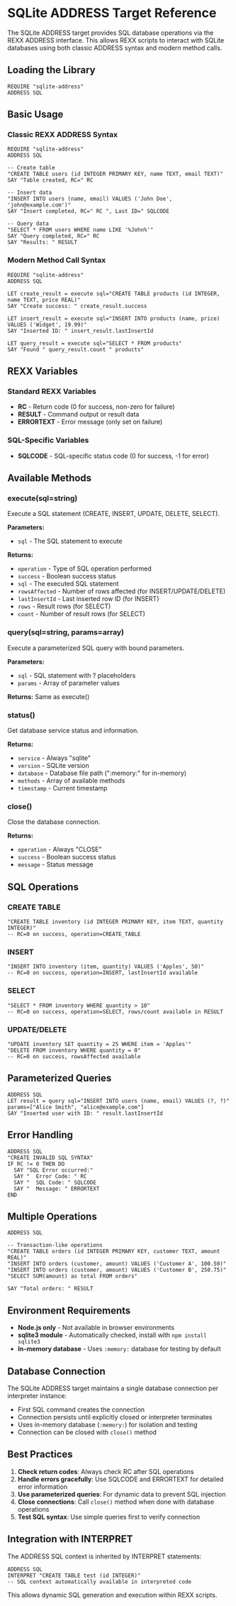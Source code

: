 # SQLite ADDRESS Target Reference

The SQLite ADDRESS target provides SQL database operations via the REXX ADDRESS interface. This allows REXX scripts to interact with SQLite databases using both classic ADDRESS syntax and modern method calls.

## Loading the Library

```rexx
REQUIRE "sqlite-address"
ADDRESS SQL
```

## Basic Usage

### Classic REXX ADDRESS Syntax

```rexx
REQUIRE "sqlite-address"
ADDRESS SQL

-- Create table
"CREATE TABLE users (id INTEGER PRIMARY KEY, name TEXT, email TEXT)"
SAY "Table created, RC=" RC

-- Insert data
"INSERT INTO users (name, email) VALUES ('John Doe', 'john@example.com')"
SAY "Insert completed, RC=" RC ", Last ID=" SQLCODE

-- Query data
"SELECT * FROM users WHERE name LIKE '%John%'"
SAY "Query completed, RC=" RC
SAY "Results: " RESULT
```

### Modern Method Call Syntax

```rexx
REQUIRE "sqlite-address"
ADDRESS SQL

LET create_result = execute sql="CREATE TABLE products (id INTEGER, name TEXT, price REAL)"
SAY "Create success: " create_result.success

LET insert_result = execute sql="INSERT INTO products (name, price) VALUES ('Widget', 19.99)"
SAY "Inserted ID: " insert_result.lastInsertId

LET query_result = execute sql="SELECT * FROM products"
SAY "Found " query_result.count " products"
```

## REXX Variables

### Standard REXX Variables
- **RC** - Return code (0 for success, non-zero for failure)
- **RESULT** - Command output or result data
- **ERRORTEXT** - Error message (only set on failure)

### SQL-Specific Variables  
- **SQLCODE** - SQL-specific status code (0 for success, -1 for error)

## Available Methods

### execute(sql=string)
Execute a SQL statement (CREATE, INSERT, UPDATE, DELETE, SELECT).

**Parameters:**
- `sql` - The SQL statement to execute

**Returns:**
- `operation` - Type of SQL operation performed
- `success` - Boolean success status
- `sql` - The executed SQL statement
- `rowsAffected` - Number of rows affected (for INSERT/UPDATE/DELETE)
- `lastInsertId` - Last inserted row ID (for INSERT)
- `rows` - Result rows (for SELECT)
- `count` - Number of result rows (for SELECT)

### query(sql=string, params=array)
Execute a parameterized SQL query with bound parameters.

**Parameters:**
- `sql` - SQL statement with ? placeholders
- `params` - Array of parameter values

**Returns:** Same as execute()

### status()
Get database service status and information.

**Returns:**
- `service` - Always "sqlite"
- `version` - SQLite version
- `database` - Database file path (":memory:" for in-memory)
- `methods` - Array of available methods
- `timestamp` - Current timestamp

### close()
Close the database connection.

**Returns:**
- `operation` - Always "CLOSE"
- `success` - Boolean success status
- `message` - Status message

## SQL Operations

### CREATE TABLE
```rexx
"CREATE TABLE inventory (id INTEGER PRIMARY KEY, item TEXT, quantity INTEGER)"
-- RC=0 on success, operation=CREATE_TABLE
```

### INSERT
```rexx
"INSERT INTO inventory (item, quantity) VALUES ('Apples', 50)"
-- RC=0 on success, operation=INSERT, lastInsertId available
```

### SELECT
```rexx
"SELECT * FROM inventory WHERE quantity > 10"
-- RC=0 on success, operation=SELECT, rows/count available in RESULT
```

### UPDATE/DELETE
```rexx
"UPDATE inventory SET quantity = 25 WHERE item = 'Apples'"
"DELETE FROM inventory WHERE quantity = 0"
-- RC=0 on success, rowsAffected available
```

## Parameterized Queries

```rexx
ADDRESS SQL
LET result = query sql="INSERT INTO users (name, email) VALUES (?, ?)" params=["Alice Smith", "alice@example.com"]
SAY "Inserted user with ID: " result.lastInsertId
```

## Error Handling

```rexx
ADDRESS SQL
"CREATE INVALID SQL SYNTAX"
IF RC != 0 THEN DO
  SAY "SQL Error occurred:"
  SAY "  Error Code: " RC
  SAY "  SQL Code: " SQLCODE
  SAY "  Message: " ERRORTEXT
END
```

## Multiple Operations

```rexx
ADDRESS SQL

-- Transaction-like operations
"CREATE TABLE orders (id INTEGER PRIMARY KEY, customer TEXT, amount REAL)"
"INSERT INTO orders (customer, amount) VALUES ('Customer A', 100.50)"
"INSERT INTO orders (customer, amount) VALUES ('Customer B', 250.75)"
"SELECT SUM(amount) as total FROM orders"

SAY "Total orders: " RESULT
```

## Environment Requirements

- **Node.js only** - Not available in browser environments
- **sqlite3 module** - Automatically checked, install with `npm install sqlite3`
- **In-memory database** - Uses `:memory:` database for testing by default

## Database Connection

The SQLite ADDRESS target maintains a single database connection per interpreter instance:
- First SQL command creates the connection
- Connection persists until explicitly closed or interpreter terminates  
- Uses in-memory database (`:memory:`) for isolation and testing
- Connection can be closed with `close()` method

## Best Practices

1. **Check return codes**: Always check RC after SQL operations
2. **Handle errors gracefully**: Use SQLCODE and ERRORTEXT for detailed error information
3. **Use parameterized queries**: For dynamic data to prevent SQL injection
4. **Close connections**: Call `close()` method when done with database operations
5. **Test SQL syntax**: Use simple queries first to verify connection

## Integration with INTERPRET

The ADDRESS SQL context is inherited by INTERPRET statements:

```rexx
ADDRESS SQL
INTERPRET "CREATE TABLE test (id INTEGER)"
-- SQL context automatically available in interpreted code
```

This allows dynamic SQL generation and execution within REXX scripts.